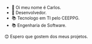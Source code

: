 - 👋 Oi meu nome é Carlos.
- 👀 Desenvolvedor.
- 📚 Tecnologo em TI pelo CEEPPG.
- 📚 Engenharia de Software.
  
😊 Espero que gostem dos meus projetos.

